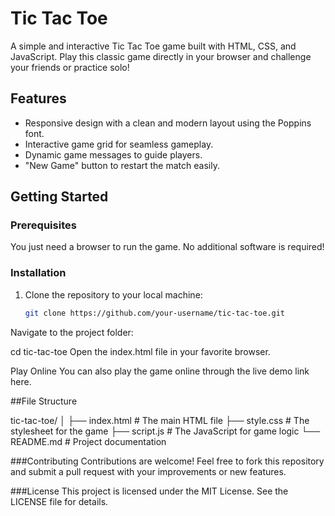 # Tic Tac Toe

A simple and interactive Tic Tac Toe game built with HTML, CSS, and JavaScript. Play this classic game directly in your browser and challenge your friends or practice solo!

## Features

- Responsive design with a clean and modern layout using the Poppins font.
- Interactive game grid for seamless gameplay.
- Dynamic game messages to guide players.
- "New Game" button to restart the match easily.

## Getting Started

### Prerequisites

You just need a browser to run the game. No additional software is required!

### Installation

1. Clone the repository to your local machine:
   ```bash
   git clone https://github.com/your-username/tic-tac-toe.git
Navigate to the project folder:


cd tic-tac-toe
Open the index.html file in your favorite browser.

Play Online
You can also play the game online through the live demo link here.

##File Structure


tic-tac-toe/
│
├── index.html       # The main HTML file
├── style.css        # The stylesheet for the game
├── script.js        # The JavaScript for game logic
└── README.md        # Project documentation

###Contributing
Contributions are welcome! Feel free to fork this repository and submit a pull request with your improvements or new features.

###License
This project is licensed under the MIT License. See the LICENSE file for details.
